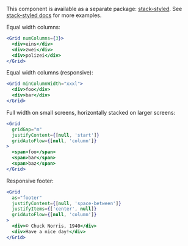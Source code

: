 This component is available as a separate package: [stack-styled](https://github.com/sapegin/stack-styled). See [stack-styled docs](https://sapegin.github.io/stack-styled/) for more examples.

Equal width columns:

```jsx
<Grid numColumns={3}>
  <div>eins</div>
  <div>zwei</div>
  <div>polizei</div>
</Grid>
```

Equal width columns (responsive):

```jsx
<Grid minColumnWidth="xxxl">
  <div>foo</div>
  <div>bar</div>
</Grid>
```

Full width on small screens, horizontally stacked on larger screens:

```jsx
<Grid
  gridGap="m"
  justifyContent={[null, 'start']}
  gridAutoFlow={[null, 'column']}
>
  <span>foo</span>
  <span>bar</span>
  <span>baz</span>
</Grid>
```

Responsive footer:

```jsx
<Grid
  as="footer"
  justifyContent={[null, 'space-between']}
  justifyItems={['center', null]}
  gridAutoFlow={[null, 'column']}
>
  <div>© Chuck Norris, 1940</div>
  <div>Have a nice day!</div>
</Grid>
```
